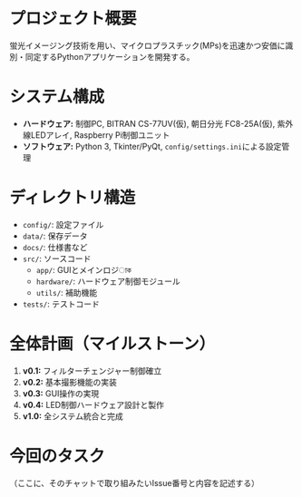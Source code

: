 # プロジェクト概要
蛍光イメージング技術を用い、マイクロプラスチック(MPs)を迅速かつ安価に識別・同定するPythonアプリケーションを開発する。

# システム構成
- **ハードウェア:** 制御PC, BITRAN CS-77UV(仮), 朝日分光 FC8-25A(仮), 紫外線LEDアレイ, Raspberry Pi制御ユニット
- **ソフトウェア:** Python 3, Tkinter/PyQt, `config/settings.ini`による設定管理

# ディレクトリ構造
- `config/`: 設定ファイル
- `data/`: 保存データ
- `docs/`: 仕様書など
- `src/`: ソースコード
    - `app/`: GUIとメインロジাক
    - `hardware/`: ハードウェア制御モジュール
    - `utils/`: 補助機能
- `tests/`: テストコード

# 全体計画（マイルストーン）
1.  **v0.1:** フィルターチェンジャー制御確立
2.  **v0.2:** 基本撮影機能の実装
3.  **v0.3:** GUI操作の実現
4.  **v0.4:** LED制御ハードウェア設計と製作
5.  **v1.0:** 全システム統合と完成

# 今回のタスク
（ここに、そのチャットで取り組みたいIssue番号と内容を記述する）
